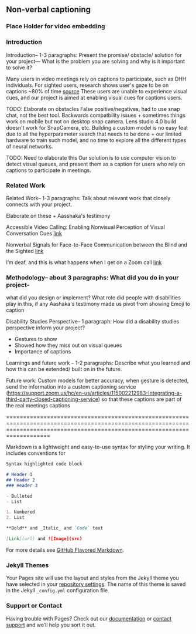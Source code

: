 ## Non-verbal captioning



### Place Holder for video embedding

### Introduction
Introduction– 1-3 paragraphs: Present the promise/ obstacle/ solution for your project— What is the problem you are solving and why is it important to solve it?

Many users in video meetings rely on captions to participate, such as DHH individuals. For sighted users, research shows user's gaze to be on captions ~80% of time [source](https://www.jstor.org/stable/44393238?seq=1)
These users are unable to experience visual cues, and our project is aimed at enabling visual cues for captions users.


TODO: Elaborate on obstacles
False positive/negatives, had to use snap chat, not the best tool. Backwards compatbility issues + sometimes things work on mobile but not on desktop snap camera.
Lens studio 4.0 build doesn't work for SnapCamera, etc. Building a custom model is no easy feat due to all the hyperparameter search that needs to be done + our limited hardware to train such model, and no time to explore all the different types of neural networks.

TODO: Need to elaborate this
Our solution is to use computer vision to detect visual queues, and present them as a caption for users who rely on captions to participate in meetings.

### Related Work

Related Work– 1-3 paragraphs: Talk about relevant work that closely connects with your project.

Elaborate on these + Aasshaka's testimony

Accessible Video Calling: Enabling Nonvisual Perception of Visual Conversation Cues [link](https://www.microsoft.com/en-us/research/uploads/prod/2019/09/NAVC-CSCW-cam-ready-Submit2.pdf)

Nonverbal Signals for Face-to-Face Communication between the Blind and the Sighted [link](https://www.drhu.eu/publications/2015-ICEAPVI-NonverbalSignalsforFaceToFaceCommunication.pdf)

I’m deaf, and this is what happens when I get on a Zoom call [link](https://www.fastcompany.com/90565930/im-deaf-and-this-is-what-happens-when-i-get-on-a-zoom-call)


### Methodology– about 3 paragraphs: What did you do in your project- 

what did you design or implement? What role did people with disabilities play in this, if any
Aashaka's testimony made us pivot from showing Emoji to caption

Disability Studies Perspective– 1 paragraph: How did a disability studies perspective inform your project?
- Gestures to show
- Showed how they miss out on visual queues
- Importance of captions

Learnings and future work – 1-2 paragraphs: Describe what you learned and how this can be extended/ built on in the future.

Future work: Custom models for better accuracy, when gesture is detected, send the information into a custom captioning service (https://support.zoom.us/hc/en-us/articles/115002212983-Integrating-a-third-party-closed-captioning-service) so that these captions are part of the real meetings captions




===============================================================================================================================================================================

Markdown is a lightweight and easy-to-use syntax for styling your writing. It includes conventions for

```markdown
Syntax highlighted code block

# Header 1
## Header 2
### Header 3

- Bulleted
- List

1. Numbered
2. List

**Bold** and _Italic_ and `Code` text

[Link](url) and ![Image](src)
```

For more details see [GitHub Flavored Markdown](https://guides.github.com/features/mastering-markdown/).

### Jekyll Themes

Your Pages site will use the layout and styles from the Jekyll theme you have selected in your [repository settings](https://github.com/jungtkimuwedu/gestureDetection/settings/pages). The name of this theme is saved in the Jekyll `_config.yml` configuration file.

### Support or Contact

Having trouble with Pages? Check out our [documentation](https://docs.github.com/categories/github-pages-basics/) or [contact support](https://support.github.com/contact) and we’ll help you sort it out.
